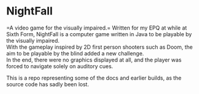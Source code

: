# NightFall
=A video game for the visually impaired.=
Written for my EPQ at while at Sixth Form, NightFall is a computer game written in Java to be playable by the visually impaired.  
With the gameplay inspired by 2D first person shooters such as Doom, the aim to be playable by the blind added a new challenge.  
In the end, there were no graphics displayed at all, and the player was forced to navigate solely on auditory cues.  

This is a repo representing some of the docs and earlier builds, as the source code has sadly been lost.
